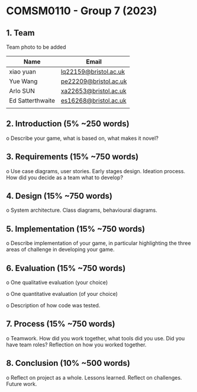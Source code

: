 # COMSM0110 - Group 7 (2023)


## 1. Team

Team photo to be added

| Name            | Email                 |
|-----------------|-----------------------|
| xiao yuan       | lq22159@bristol.ac.uk |
| Yue Wang	      | pe22209@bristol.ac.uk |
| Arlo SUN        | xa22653@bristol.ac.uk | 
| Ed Satterthwaite| es16268@bristol.ac.uk |
|                 |                       |



## 2. Introduction (5% ~250 words)

o Describe your game, what is based on, what makes it novel?

## 3. Requirements (15% ~750 words)

o Use case diagrams, user stories. Early stages design. Ideation process. How did you decide as a team what to develop?

## 4. Design (15% ~750 words)

o System architecture. Class diagrams, behavioural diagrams.

## 5. Implementation (15% ~750 words)

o Describe implementation of your game, in particular highlighting the three areas of challenge in developing your game.

## 6. Evaluation (15% ~750 words)

o One qualitative evaluation (your choice)

o One quantitative evaluation (of your choice)

o Description of how code was tested.

## 7. Process (15% ~750 words)

o Teamwork. How did you work together, what tools did you use. Did you have team roles? Reflection on how you worked together.

## 8. Conclusion (10% ~500 words)

o Reflect on project as a whole. Lessons learned. Reflect on challenges. Future work.
